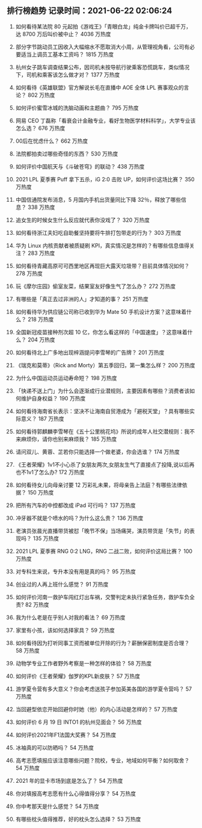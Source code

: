 
## 排行榜趋势 记录时间：2021-06-22 02:06:24
  
  1. 如何看待某法院 80 元起拍《游戏王》「青眼白龙」纯金卡牌叫价已超千万，达 8700 万后叫价被中止？ 4036 万热度
    
  2. 部分字节跳动员工因收入大幅缩水不愿取消大小周，从管理视角看，公司有必要适当上调员工基本工资吗？ 1815 万热度
    
  3. 杭州女子跳车调查结果公布，因司机未按导航行驶乘客恐慌跳车，类似情况下，司机和乘客该怎么做才对？ 1377 万热度
    
  4. 如何看待《英雄联盟》官方解说长毛在直播中 AOE 全体 LPL 赛事观众的言论？ 802 万热度
    
  5. 如何评价蜜雪冰城的洗脑动画和主题曲？ 795 万热度
    
  6. 网易 CEO 丁磊称「看衰会计金融专业，看好生物医学材料科学」，大学专业该怎么选？ 676 万热度
    
  7. 00后在忧虑什么？ 662 万热度
    
  8. 法院都拍卖过哪些奇怪的东西？ 530 万热度
    
  9. 如何评价中国航天与《斗破苍穹》的联动？ 438 万热度
    
  10. 2021 LPL 夏季赛 Puff 拿下五杀，iG 2:0 击败 UP，如何评价这场比赛？ 350 万热度
    
  11. 中国信通院发布消息，5 月国内手机出货量同比下降 32％，释放了哪些信息？ 338 万热度
    
  12. 追女生的时候女生什么反应就代表你没戏了？ 320 万热度
    
  13. 如何看待浙江夫妇吃自助餐坚持要将牛排打包带走的行为？ 303 万热度
    
  14. 华为 Linux 内核贡献者被质疑刷 KPI，真实情况是怎样的？有哪些信息值得关注？ 283 万热度
    
  15. 如何看待青藏高原可可西里地区再现巨大露天垃圾带？目前具体情况如何？ 278 万热度
    
  16. 玩《摩尔庄园》偷室友菜，结果室友好像生气了怎么办？ 272 万热度
    
  17. 有哪些是「真正去过非洲的人」才知道的事？ 251 万热度
    
  18. 如何看待华为供应链公司称已收到华为 Mate 50 手机设计方案？这意味着什么？ 218 万热度
    
  19. 全国新冠疫苗接种剂次超 10 亿，你怎么看这样的「中国速度」？这意味着什么？ 204 万热度
    
  20. 如何看待北上广多地出现梓涵提问李雪琴的广告牌？ 201 万热度
    
  21. 《瑞克和莫蒂》（Rick and Morty）第五季回归，第一集怎么样？ 200 万热度
    
  22. 为什么中国运动员运动寿命短？ 198 万热度
    
  23. 「快递不送上门」为什么会逐渐成行业潜规则，主要因素有哪些？消费者该如何维护自身权益？ 190 万热度
    
  24. 如何看待海南省长表示：坚决不让海南自贸港成为「避税天堂」？具有哪些实际意义？ 187 万热度
    
  25. 如何看待郭麒麟李雪琴在《五十公里桃花坞》所说的成年人社交潜规则：我不来麻烦你，请你也别来麻烦我？ 185 万热度
    
  26. 请问双儿、黄蓉、芷若你只能选择一个做老婆，你会选谁？ 174 万热度
    
  27. 《王者荣耀》1v1不小心杀了女朋友两次,女朋友生气了直接点了投降,说以后再也不1v1了怎么办? 172 万热度
    
  28. 如何看待女儿向母亲讨要 12 万彩礼未果，将母亲告上法庭？有哪些法律依据？ 150 万热度
    
  29. 把所有汽车的中控都改成 iPad 可行吗？ 137 万热度
    
  30. 冲牙器不就是个喷水的吗？为什么这么贵？ 136 万热度
    
  31. 老演员张晨光直播带货被怼「晚节不保」当场痛哭，演员带货是「失节」的表现吗？ 135 万热度
    
  32. 2021 LPL 夏季赛 RNG 0:2 LNG，RNG 二战二败，如何评价这局比赛？ 100 万热度
    
  33. 对专科生来说，专升本没有用是真的吗？ 95 万热度
    
  34. 创业过的人再上班什么感觉？ 91 万热度
    
  35. 如何评价河南一救护车闯红灯出车祸，交警判定未执行紧急任务，救护车负全责? 82 万热度
    
  36. 我为什么老是在乎别人对我的看法？ 69 万热度
    
  37. 家里有小孩，该如何选择家具？ 59 万热度
    
  38. 如何看待因为打听同事工资而被单位开除的行为？薪酬保密制度是否合理？ 58 万热度
    
  39. 动物学专业工作者野外考察是一种怎样的体验？ 58 万热度
    
  40. 如何评价《王者荣耀》伽罗的KPL新皮肤？ 57 万热度
    
  41. 游学夏令营有多大意义？你会考虑送孩子参加英美各国的游学夏令营吗？ 57 万热度
    
  42. 当回避型依恋开始回避你时她（他）的内心活动是怎样的？ 57 万热度
    
  43. 如何评价 6 月 19 日 INTO1 的杭州见面会？ 56 万热度
    
  44. 如何评价2021年F1法国大奖赛？ 54 万热度
    
  45. 冰袖真的可以防晒吗？ 54 万热度
    
  46. 高考志愿填报应该注意哪些问题？院校，专业，地域如何平衡？如何取舍？ 54 万热度
    
  47. 2021 年的显卡市场到底是怎么了？ 54 万热度
    
  48. 你对填报高考志愿有什么心得值得分享？ 54 万热度
    
  49. 你中考那天是什么感觉？ 54 万热度
    
  50. 有哪些枕头值得推荐，好的枕头怎么选择？ 53 万热度
    